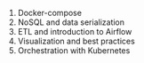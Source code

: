 1. Docker-compose
1. NoSQL and data serialization
1. ETL and introduction to Airflow
1. Visualization and best practices
1. Orchestration with Kubernetes
